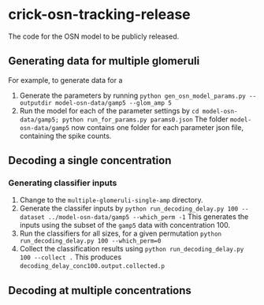 # crick-osn-tracking-release
The code for the OSN model to be publicly released.
## Generating data for multiple glomeruli
For example, to generate data for a
1. Generate the parameters by running ```python gen_osn_model_params.py --outputdir model-osn-data/gamp5 --glom_amp 5```
2. Run the model for each of the parameter settings by ```cd model-osn-data/gamp5; python run_for_params.py params0.json```
The folder `model-osn-data/gamp5` now contains one folder for each parameter json file, containing the spike counts.

## Decoding a single concentration
### Generating classifier inputs
1. Change to the `multiple-glomeruli-single-amp` directory.
2. Generate the classifer inputs by ```python run_decoding_delay.py 100 --dataset ../model-osn-data/gamp5 --which_perm -1```
This generates the inputs using the subset of the `gamp5` data with concentration 100. 
3. Run the classifiers for all sizes, for a given permutation ```python run_decoding_delay.py 100 --which_perm=0```
4. Collect the classification results using ```python run_decoding_delay.py 100 --collect .``` This produces `decoding_delay_conc100.output.collected.p`

## Decoding at multiple concentrations
